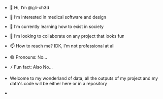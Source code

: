 - 👋 Hi, I’m @gli-ch3d
- 👀 I’m interested in medical software and design
- 🌱 I’m currently learning how to exist in society
- 💞️ I’m looking to collaborate on any project that looks fun
- 📫 How to reach me? IDK, I'm not professional at all
- 😄 Pronouns: No...
- ⚡ Fun fact: Also No...
 
- Welcome to my wonderland of data, all the outputs of my project and my data's code will be either here or in a repository
- 
<!---
gli-ch3d/gli-ch3d is a ✨ special ✨ repository because its `README.md` (this file) appears on your GitHub profile.
You can click the Preview link to take a look at your changes.
--->
